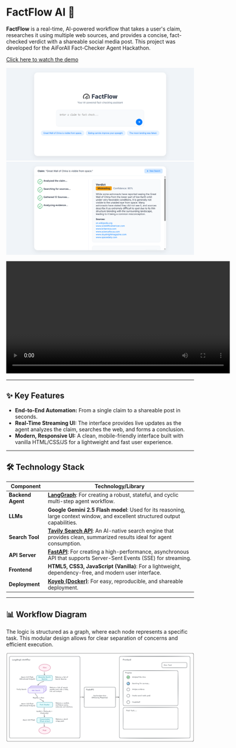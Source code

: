 # FactFlow AI 🌊

**FactFlow** is a real-time, AI-powered workflow that takes a user's claim, researches it using multiple web sources, and provides a concise, fact-checked verdict with a shareable social media post. This project was developed for the AiForAll Fact-Checker Agent Hackathon.

[Click here to watch the demo](https://drive.google.com/file/d/1VZPvzuXtpp829IYbvhCYchV713ruijPJ/view?usp=sharing)

<img src="public/interface1.png" width="600"></img>
<img src="public/interface2.png" width="600"></img>

<video src="public/fact-checker-demo.mp4" controls width="600"></video>

---

## ✨ Key Features

*   **End-to-End Automation:** From a single claim to a shareable post in seconds.
*   **Real-Time Streaming UI:** The interface provides live updates as the agent analyzes the claim, searches the web, and forms a conclusion.
*   **Modern, Responsive UI:** A clean, mobile-friendly interface built with vanilla HTML/CSS/JS for a lightweight and fast user experience.

---

## 🛠️ Technology Stack

| Component         | Technology/Library                                                                                                                              |
| ----------------- | ----------------------------------------------------------------------------------------------------------------------------------------------- |
| **Backend Agent** | [**LangGraph**](https://langchain-ai.github.io/langgraph/): For creating a robust, stateful, and cyclic multi-step agent workflow.                |
| **LLMs**          | **Google Gemini 2.5 Flash model**: Used for its reasoning, large context window, and excellent structured output capabilities. |
| **Search Tool**   | [**Tavily Search API**](https://tavily.com/): An AI-native search engine that provides clean, summarized results ideal for agent consumption.      |
| **API Server**    | [**FastAPI**](https://fastapi.tiangolo.com/): For creating a high-performance, asynchronous API that supports Server-Sent Events (SSE) for streaming. |
| **Frontend**      | **HTML5, CSS3, JavaScript (Vanilla)**: For a lightweight, dependency-free, and modern user interface.                                           |
| **Deployment**    | [**Koyeb (Docker)**](https://app.koyeb.com/): For easy, reproducible, and shareable deployment.                     |

---

## 📊 Workflow Diagram

The logic is structured as a graph, where each node represents a specific task. This modular design allows for clear separation of concerns and efficient execution.

![Diagram](/public/hackathon_project.png)